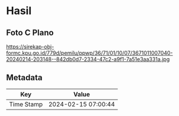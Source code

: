 # Hasil

## Foto C Plano

https://sirekap-obj-formc.kpu.go.id/779d/pemilu/ppwp/36/71/01/10/07/3671011007040-20240214-203148--842db0d7-2334-47c2-a9f1-7a51e3aa331a.jpg


## Metadata

| Key        | Value               |
| ---------- | ------------------- |
| Time Stamp | 2024-02-15 07:00:44 |



